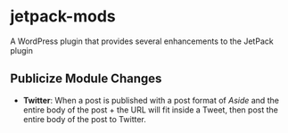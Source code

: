 jetpack-mods
====================

A WordPress plugin that provides several enhancements to the JetPack plugin

## Publicize Module Changes

- **Twitter**: When a post is published with a post format of *Aside* and the entire body of the post + the URL will fit inside a Tweet, then post the entire body of the post to Twitter.
